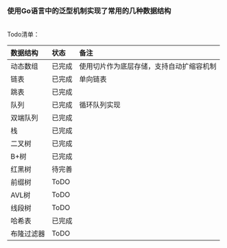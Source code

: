 
### 使用Go语言中的泛型机制实现了常用的几种数据结构
<br />
Todo清单：
<br />

| 数据结构  | 状态   | 备注                   |
|:------|:-----|:---------------------|
| 动态数组  | 已完成  | 使用切片作为底层存储，支持自动扩缩容机制 |
| 链表    | 已完成  |           单向链表           |
| 跳表    | 已完成  |                      |
| 队列    | 已完成  |      循环队列实现                |
| 双端队列  | 已完成  |                      |
| 栈     | 已完成  |                      |
| 二叉树   | 已完成  |                      |
| B+树   | 已完成  |                      |
| 红黑树   | 待完善  |                      |
| 前缀树   | ToDO |                      |
| AVL树  | ToDO  |                      |
| 线段树   | ToDO  |                      |
| 哈希表   | 已完成  |                      |
| 布隆过滤器 | ToDO  |                      |





